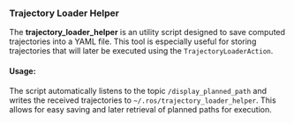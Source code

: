 ### Trajectory Loader Helper

The **trajectory_loader_helper** is an utility script designed to save computed trajectories into a YAML file. This tool is especially useful for storing trajectories that will later be executed using the `TrajectoryLoaderAction`.

#### Usage:
The script automatically listens to the topic `/display_planned_path` and writes the received trajectories to `~/.ros/trajectory_loader_helper`. This allows for easy saving and later retrieval of planned paths for execution.
